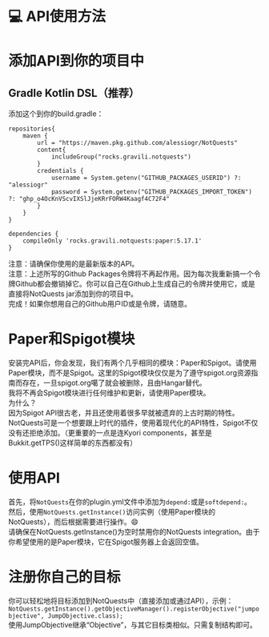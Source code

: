 # 💻 API使用方法<!-- {docsify-ignore-all} -->
# 添加API到你的项目中
## Gradle Kotlin DSL（推荐）
添加这个到你的build.gradle：  
```
repositories{
    maven {
        url = "https://maven.pkg.github.com/alessiogr/NotQuests"
        content{
            includeGroup("rocks.gravili.notquests")
        }
        credentials {
            username = System.getenv("GITHUB_PACKAGES_USERID") ?: "alessiogr"
            password = System.getenv("GITHUB_PACKAGES_IMPORT_TOKEN") ?: "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"
        }
    }
}

dependencies {
    compileOnly 'rocks.gravili.notquests:paper:5.17.1'
}
```
注意：请确保你使用的是最新版本的API。  
注意：上述所写的Github Packages令牌将不再起作用。因为每次我重新搞一个令牌Github都会撤销掉它。你可以自己在Github上生成自己的令牌并使用它，或是直接将NotQuests jar添加到你的项目中。  
完成！如果你想用自己的Github用户ID或是令牌，请随意。  

# Paper和Spigot模块
安装完API后，你会发现，我们有两个几乎相同的模块：Paper和Spigot。请使用Paper模块，而不是Spigot。这里的Spigot模块仅仅是为了遵守spigot.org资源指南而存在，一旦spigot.org噶了就会被删除，且由Hangar替代。  
我将不再会Spigot模块进行任何维护和更新，请使用Paper模块。  
为什么？  
因为Spigot API很古老，并且还使用着很多早就被遗弃的上古时期的特性。NotQuests可是一个想要跟上时代的插件，使用着现代化的API特性，Spigot不仅没有还拒绝添加。（更重要的一点是连Kyori components，甚至是Bukkit.getTPS()这样简单的东西都没有）

# 使用API
首先，将```NotQuests```在你的plugin.yml文件中添加为```depend:```或是```softdepend:```。  
然后，使用```NotQuests.getInstance()```访问实例（使用Paper模块的NotQuests），而后根据需要进行操作。😄  
请确保在NotQuests.getInstance()为空时禁用你的NotQuests integration。由于你希望使用的是Paper模块，它在Spigot服务器上会返回空值。  

# 注册你自己的目标
你可以轻松地将目标添加到NotQuests中（直接添加或通过API），示例：  
```NotQuests.getInstance().getObjectiveManager().registerObjective("jumpobjective", JumpObjective.class);```  
使用JumpObjective继承“Objective”，与其它目标类相似。只需复制结构即可。